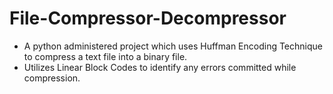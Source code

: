 # File-Compressor-Decompressor
- A python administered project which uses Huffman Encoding Technique to compress a text file into a binary file.
- Utilizes Linear Block Codes to identify any errors committed while compression.
